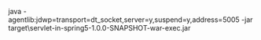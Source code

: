 java -agentlib:jdwp=transport=dt_socket,server=y,suspend=y,address=5005 -jar target\servlet-in-spring5-1.0.0-SNAPSHOT-war-exec.jar